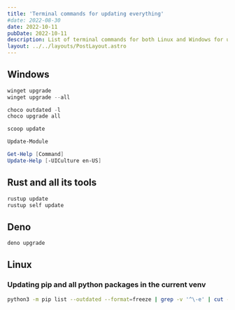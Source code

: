 ```yaml
---
title: 'Terminal commands for updating everything'
#date: 2022-08-30
date: 2022-10-11
pubDate: 2022-10-11
description: List of terminal commands for both Linux and Windows for updating packages, language tools, etc...
layout: ../../layouts/PostLayout.astro
---
```


## Windows

```powershell
winget upgrade
winget upgrade --all
```

```powershell
choco outdated -l
choco upgrade all
```

```powershell
scoop update
```

```powershell
Update-Module
```

```powershell
Get-Help [Command]
Update-Help [-UICulture en-US]
```

## Rust and all its tools

```bash
rustup update
rustup self update
```

## Deno

```bash
deno upgrade
```

## Linux

### Updating pip and all python packages in the current venv

```bash
python3 -m pip list --outdated --format=freeze | grep -v '^\-e' | cut -d = -f 1 | xargs -n1 python3 -m pip install --upgrade
```
